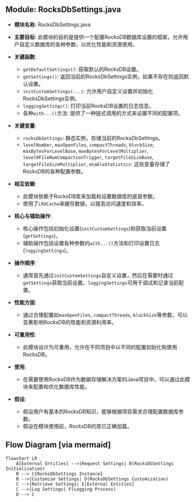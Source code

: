## Module: RocksDbSettings.java
- **模块名称**: RocksDbSettings.java

- **主要目标**: 此模块的目的是提供一个配置RocksDB数据库设置的框架，允许用户自定义数据库的各种参数，以优化性能和资源使用。

- **关键函数**:
  - `getDefaultSettings()`: 获取默认的RocksDB设置。
  - `getSettings()`: 返回当前的RocksDbSettings实例，如果不存在则返回默认设置。
  - `initCustomSettings(...)`: 允许用户自定义设置并初始化RocksDbSettings实例。
  - `loggingSettings()`: 打印当前RocksDB设置的日志信息。
  - 各种`with...()`方法: 提供了一种链式调用的方式来设置不同的配置项。

- **关键变量**:
  - `rocksDbSettings`: 静态实例，存储当前的RocksDbSettings。
  - `levelNumber`, `maxOpenFiles`, `compactThreads`, `blockSize`, `maxBytesForLevelBase`, `maxBytesForLevelMultiplier`, `level0FileNumCompactionTrigger`, `targetFileSizeBase`, `targetFileSizeMultiplier`, `enableStatistics`: 这些变量存储了RocksDB的各种配置参数。

- **相互依赖**:
  - 此模块依赖于RocksDB库来加载和设置数据库的底层参数。
  - 使用了`LRUCache`来缓存数据，以提高访问速度和效率。

- **核心与辅助操作**:
  - 核心操作包括初始化设置(`initCustomSettings`)和获取当前设置(`getSettings`)。
  - 辅助操作包括设置各种参数的`with...()`方法和打印设置日志(`loggingSettings`)。

- **操作顺序**:
  - 通常首先通过`initCustomSettings`自定义设置，然后在需要时通过`getSettings`获取当前设置。`loggingSettings`可用于调试和记录当前配置。

- **性能方面**:
  - 通过合理配置如`maxOpenFiles`, `compactThreads`, `blockSize`等参数，可以显著影响RocksDB的性能和资源利用率。

- **可重用性**:
  - 此模块设计为可重用，允许在不同项目中以不同的配置初始化和使用RocksDB。

- **使用**:
  - 在需要使用RocksDB作为数据存储解决方案的Java项目中，可以通过此模块来配置和优化数据库性能。

- **假设**:
  - 假设用户有基本的RocksDB知识，能够根据项目需求合理配置数据库参数。
  - 假设在模块使用前，RocksDB的库已正确加载。
## Flow Diagram [via mermaid]
```mermaid
flowchart LR
    A[External Entities] -->|Request Settings| B(RocksDbSettings Initialization)
    B --> C{RocksDbSettings Instance}
    B -->|Customize Settings| D(RocksDbSettings Customization)
    C -->|Retrieve Settings| E[External Entities]
    C -->|Log Settings| F(Logging Process)
    D --> C
```
